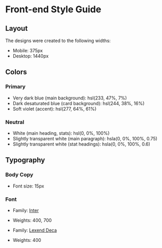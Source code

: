 # Front-end Style Guide## LayoutThe designs were created to the following widths:- Mobile: 375px- Desktop: 1440px## Colors### Primary- Very dark blue (main background): hsl(233, 47%, 7%)- Dark desaturated blue (card background): hsl(244, 38%, 16%)- Soft violet (accent): hsl(277, 64%, 61%)### Neutral- White (main heading, stats): hsl(0, 0%, 100%)- Slightly transparent white (main paragraph): hsla(0, 0%, 100%, 0.75)- Slightly transparent white (stat headings): hsla(0, 0%, 100%, 0.6)## Typography### Body Copy- Font size: 15px### Font- Family: [Inter](https://fonts.google.com/specimen/Inter)- Weights: 400, 700- Family: [Lexend Deca](https://fonts.google.com/specimen/Lexend+Deca)- Weights: 400